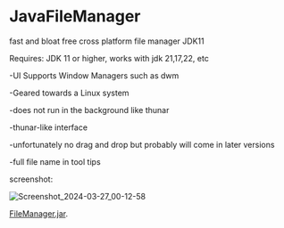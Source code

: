 # JavaFileManager
fast and bloat free cross platform file manager JDK11

Requires: JDK 11 or higher, works with jdk 21,17,22, etc

-UI Supports Window Managers such as dwm

-Geared towards a Linux system

-does not run in the background like thunar

-thunar-like interface

-unfortunately no drag and drop but probably will come in later versions

-full file name in tool tips

screenshot:


![Screenshot_2024-03-27_00-12-58](https://github.com/radiopushka/JavaFileManager/assets/48099825/8f95e953-4e35-4fed-9ffb-9de16fdcaf78)

[FileManager.jar](https://github.com/radiopushka/JavaFileManager/raw/main/FileManager/dist/FileManager.jar).
